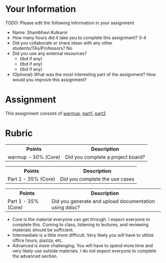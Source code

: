 # Your Information

*TODO*: Please edit the following information in your assignment

* Name: Shambhavi Kulkarni
* How many hours did it take you to complete this assignment? 3-4
* Did you collaborate or share ideas with any other students/TAs/Professors? No
* Did you use any external resources? 
  * (tbd if any)
  * (tbd if any)
  * (tbd if any)
* (Optional) What was the most interesting part of the assignment? How would you improve this assignment?

# Assignment

This assignment consists of [warmup](./warmup), [part1](./part1), [part2](./part2) 

# Rubric


<table>
  <tbody>
    <tr>
      <th>Points</th>
      <th align="center">Description</th>
    </tr>
    <tr>
      <td>warmup - 30% (Core)</td>
      <td align="left">Did you complete a project board?</td>
    </tr>
    <tr>
  </tbody>
</table>

<table>
  <tbody>
    <tr>
      <th>Points</th>
      <th align="center">Description</th>
    </tr>
    <tr>
      <td>Part 1 - 35% (Core)</td>
      <td align="left">Did you complete the use cases</td>
    </tr>
    <tr>
  </tbody>
</table>

<table>
  <tbody>
    <tr>
      <th>Points</th>
      <th align="center">Description</th>
    </tr>
    <tr>
      <td>Part 1 - 35% (Core)</td>
      <td align="left">Did you generate and upload documentation using ddoc?</td>
    </tr>
    <tr>
  </tbody>
</table>


* Core is the material everyone can get through. I expect everyone to complete this. Coming to class, listening to lectures, and reviewing materials should be sufficient.
* Intermediate is a little more difficult. Very likely you will have to utilize office hours, piazza, etc.
* Advanced is more challenging. You will have to spend more time and very likely use outside materials. I do not expect everyone to complete the advanced section.

